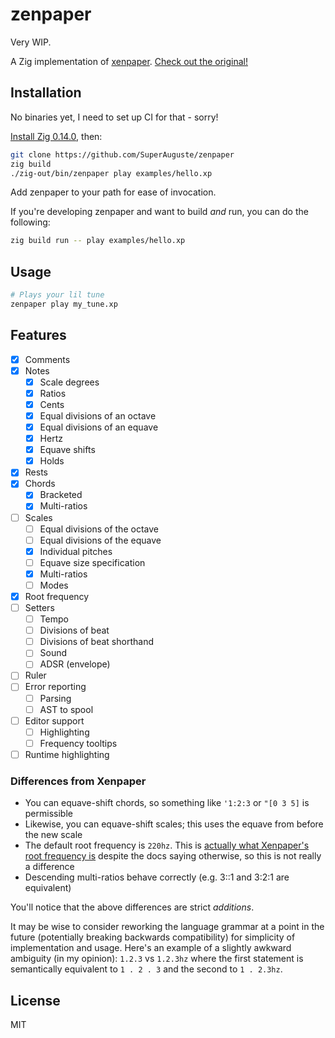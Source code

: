 # zenpaper

Very WIP.

A Zig implementation of [xenpaper](https://github.com/dxinteractive/xenpaper). [Check out the original!](https://dxinteractive.github.io/xenpaper/)

## Installation

No binaries yet, I need to set up CI for that - sorry!

[Install Zig 0.14.0](https://ziglang.org/download/#release-0.14.0), then:

```bash
git clone https://github.com/SuperAuguste/zenpaper
zig build
./zig-out/bin/zenpaper play examples/hello.xp
```

Add zenpaper to your path for ease of invocation.

If you're developing zenpaper and want to build *and* run, you can do the following:
```bash
zig build run -- play examples/hello.xp
```

## Usage

```bash
# Plays your lil tune 
zenpaper play my_tune.xp
```

## Features

- [x] Comments
- [x] Notes
  - [x] Scale degrees
  - [x] Ratios
  - [x] Cents
  - [x] Equal divisions of an octave
  - [x] Equal divisions of an equave
  - [x] Hertz
  - [x] Equave shifts
  - [x] Holds
- [x] Rests
- [x] Chords
  - [x] Bracketed
  - [x] Multi-ratios
- [ ] Scales
  - [ ] Equal divisions of the octave
  - [ ] Equal divisions of the equave
  - [x] Individual pitches
  - [ ] Equave size specification
  - [x] Multi-ratios
  - [ ] Modes
- [x] Root frequency
- [ ] Setters
  - [ ] Tempo
  - [ ] Divisions of beat
  - [ ] Divisions of beat shorthand
  - [ ] Sound
  - [ ] ADSR (envelope)
- [ ] Ruler
- [ ] Error reporting
  - [ ] Parsing
  - [ ] AST to spool
- [ ] Editor support
  - [ ] Highlighting
  - [ ] Frequency tooltips
- [ ] Runtime highlighting

### Differences from Xenpaper

- You can equave-shift chords, so something like `'1:2:3` or `"[0 3 5]` is permissible
- Likewise, you can equave-shift scales; this uses the equave from before the new scale
- The default root frequency is `220hz`. This is [actually what Xenpaper's root frequency is](https://github.com/dxinteractive/xenpaper/blob/4684a16be8f2ceaa387406ad5abc67c6862bc341/packages/xenpaper-ui/src/data/process-grammar.ts#L659) despite
the docs saying otherwise, so this is not really a difference
- Descending multi-ratios behave correctly (e.g. 3::1 and 3:2:1 are equivalent)

You'll notice that the above differences are strict *additions*.

It may be wise to consider reworking the language grammar at a point in the future (potentially
breaking backwards compatibility) for simplicity of implementation and usage. Here's an example 
of a slightly awkward ambiguity (in my opinion): `1.2.3` vs `1.2.3hz` where the first statement is
semantically equivalent to `1 . 2 . 3` and the second to `1 . 2.3hz`.

## License

MIT
